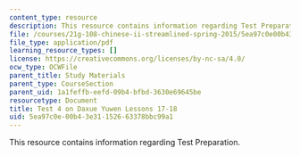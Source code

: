 ```yaml
---
content_type: resource
description: This resource contains information regarding Test Preparation.
file: /courses/21g-108-chinese-ii-streamlined-spring-2015/5ea97c0e00b43e31152663378bbc99a1_MIT21G_108S15_Test4Format.pdf
file_type: application/pdf
learning_resource_types: []
license: https://creativecommons.org/licenses/by-nc-sa/4.0/
ocw_type: OCWFile
parent_title: Study Materials
parent_type: CourseSection
parent_uid: 1a1feffb-eefd-09b4-bfbd-3630e69645be
resourcetype: Document
title: Test 4 on Daxue Yuwen Lessons 17-18
uid: 5ea97c0e-00b4-3e31-1526-63378bbc99a1
---
```

This resource contains information regarding Test Preparation.